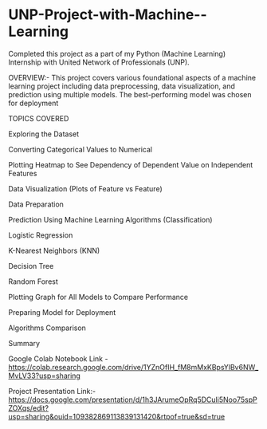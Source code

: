 # UNP-Project-with-Machine--Learning

Completed this project as a part of my Python (Machine Learning) Internship with United Network of Professionals (UNP).

OVERVIEW:- This project covers various foundational aspects of a machine learning project including data preprocessing, data visualization, and prediction using multiple models. The best-performing model was chosen for deployment

TOPICS COVERED

Exploring the Dataset

Converting Categorical Values to Numerical

Plotting Heatmap to See Dependency of Dependent Value on Independent Features

Data Visualization (Plots of Feature vs Feature)

Data Preparation

Prediction Using Machine Learning Algorithms (Classification)

Logistic Regression

K-Nearest Neighbors (KNN)

Decision Tree

Random Forest

Plotting Graph for All Models to Compare Performance

Preparing Model for Deployment

Algorithms Comparison

Summary

Google Colab Notebook Link -https://colab.research.google.com/drive/1YZnOfIH_fM8mMxKBpsYlBv6NW_MvLV33?usp=sharing

Project Presentation Link:-https://docs.google.com/presentation/d/1h3JArumeOpRq5DCuli5Noo75spPZOXqs/edit?usp=sharing&ouid=109382869113839131420&rtpof=true&sd=true
